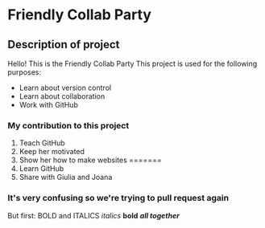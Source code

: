 # Friendly Collab Party
## Description of project

Hello! This is the Friendly Collab Party 
This project is used for the following purposes: 

- Learn about version control 
- Learn about collaboration
- Work with GitHub

### My contribution to this project


1. Teach GitHub 
2. Keep her motivated
3. Show her how to make websites
=======
1. Learn GitHub
2. Share with Giulia and Joana

### It's very confusing so we're trying to pull request again
But first: BOLD and ITALICS
*italics*
**bold**
***all together***

